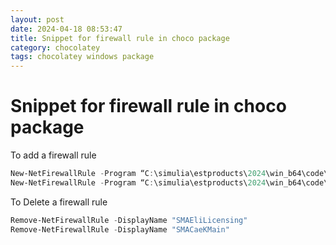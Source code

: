 ```yaml
---
layout: post
date: 2024-04-18 08:53:47
title: Snippet for firewall rule in choco package
category: chocolatey
tags: chocolatey windows package
---
```

# Snippet for firewall rule in choco package

To add a firewall rule

```powershell
New-NetFirewallRule -Program “C:\simulia\estproducts\2024\win_b64\code\bin\elit_driverlm.exe” -Action Allow -Profile Domain,Private -DisplayName “SMAEliLicensing” -Description “SMAEliLicensing” -Direction Inbound -Protocol TCP
New-NetFirewallRule -Program “C:\simulia\estproducts\2024\win_b64\code\bin\elit_driverlm.exe” -Action Allow -Profile Domain,Private -DisplayName “SMAEliLicensing” -Description “SMAEliLicensing” -Direction Inbound -Protocol UDP
```
To Delete a firewall rule

```powershell
Remove-NetFirewallRule -DisplayName "SMAEliLicensing"
Remove-NetFirewallRule -DisplayName "SMACaeKMain"
```
